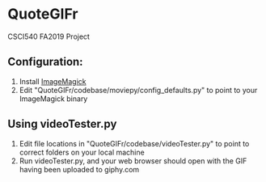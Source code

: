 # QuoteGIFr
CSCI540 FA2019 Project

## Configuration:
1. Install [ImageMagick](https://imagemagick.org/script/download.php)
2. Edit "QuoteGIFr/codebase/moviepy/config_defaults.py" to point to your ImageMagick binary

## Using videoTester.py
1. Edit file locations in "QuoteGIFr/codebase/videoTester.py" to point to correct folders on your local machine
2. Run videoTester.py, and your web browser should open with the GIF having been uploaded to giphy.com
